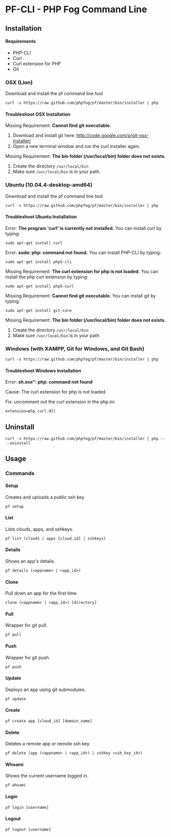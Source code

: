 # PF-CLI - PHP Fog Command Line

## Installation

#### Requirements

* PHP-CLI
* Curl
* Curl extension for PHP
* Git

### OSX (Lion)

Download and install the pf command line tool

    curl -s https://raw.github.com/phpfog/pf/master/bin/installer | php

#### Troubleshoot OSX Installation

Missing Requirement: **Cannot find git executable.** 

1. Download and install git here: <a href="http://code.google.com/p/git-osx-installer/">http://code.google.com/p/git-osx-installer/</a>
2. Open a new terminal window and run the curl installer again.

Missing Requirement: **The bin folder (/usr/local/bin) folder does not exists.**

1. Create the directory `/usr/local/bin`
2. Make sure `/usr/local/bin` is in your path.


### Ubuntu (10.04.4-desktop-amd64)

Download and install the pf command line tool

    curl -s https://raw.github.com/phpfog/pf/master/bin/installer | php


#### Troubleshoot Ubuntu Installation

Error: **The program 'curl' is currently not installed.** You can install curl by typing:

    sudo apt-get install curl

Error: **sudo: php: command not found.** You can install PHP-CLI by typing: 

    sudo apt-get install php5-cli

Missing Requirement: **The curl extension for php is not loaded.** You can install the php curl extension by typing:

    sudo apt-get install php5-curl

Missing Requirement: **Cannot find git executable.** You can install git by typing:

    sudo apt-get install git-core
    
Missing Requirement: **The bin folder (/usr/local/bin) folder does not exists.**

1. Create the directory `/usr/local/bin`
2. Make sure `/usr/local/bin` is in your path.


### Windows (with XAMPP, Git for Windows, and Git Bash)

    curl -s https://raw.github.com/phpfog/pf/master/bin/installer | php
    
#### Troubleshoot Windows Installation

Error: **sh.exe": php: command not found**

Cause: The curl extension for php is not loaded.

Fix: uncomment out the curl extension in the php.ini

    extension=php_curl.dll 


## Uninstall

	curl -s https://raw.github.com/phpfog/pf/master/bin/installer | php -- --uninstall


## Usage

### Commands

#### Setup

Creates and uploads a public ssh key.

    pf setup

#### List	

Lists clouds, apps, and sshkeys.

	pf list (clouds | apps [cloud_id] | sshkeys)
	
#### Details

Shows an app's details.

    pf details (<appname> | <app_id>)

#### Clone

Pull down an app for the first time.

	clone (<appname> | <app_id>) [directory]

#### Pull

Wrapper for git pull.

	pf pull

#### Push

Wrapper for git push.

	pf push

#### Update

Deploys an app using git submodules.

	pf update

#### Create

    pf create app [cloud_id] [domain_name]
	
#### Delete

Deletes a remote app or remote ssh key. 

	pf delete (app (<appname> | <app_id>) | sshkey <ssh_key_id>)
	
#### Whoami

Shows the current username logged in.

    pf whoami
    
#### Login

	pf login [username]

#### Logout

	pf logout [username]
	
	
	
